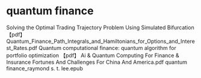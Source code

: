 # quantum finance 
Solving the Optimal Trading Trajectory Problem Using Simulated Bifurcation 【pdf】
Quantum_Finance_Path_Integrals_and_Hamiltonians_for_Options_and_Interest_Rates.pdf
Quantum computational ﬁnance: quantum algorithm for portfolio optimization  【pdf】
Ai & Quantum Computing For Finance & Insurance Fortunes And Challenges For China And America.pdf
quantum finance_raymond s. t. lee.epub
